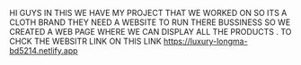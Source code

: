HI GUYS IN THIS WE HAVE MY PROJECT THAT WE WORKED ON SO 
ITS A CLOTH BRAND THEY NEED A WEBSITE TO RUN THERE BUSSINESS SO WE CREATED A WEB PAGE WHERE WE CAN DISPLAY ALL THE PRODUCTS . TO CHCK THE WEBSITR LINK ON THIS LINK 
<https://luxury-longma-bd5214.netlify.app> 
